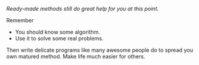 *Ready-made methods still do great help for you at this point.*

Remember

* You should know some algorithm.
* Use it to solve some real problems.

Then write delicate programs like many awesome people do to spread you own matured method. Make life much easier for others.

